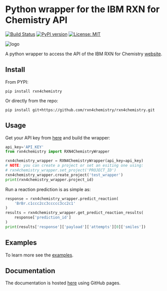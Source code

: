 # Python wrapper for the IBM RXN for Chemistry API

[![Build Status](https://travis-ci.org/rxn4chemistry/rxn4chemistry.svg?branch=master)](https://travis-ci.org/rxn4chemistry/rxn4chemistry)
[![PyPI version](https://badge.fury.io/py/RXN4Chemistry.svg)](https://badge.fury.io/py/RXN4Chemistry)
[![License: MIT](https://img.shields.io/badge/License-MIT-yellow.svg)](https://opensource.org/licenses/MIT)

![logo](./docs_source/_static/logo.jpg)

A python wrapper to access the API of the IBM RXN for Chemistry [website](https://rxn.res.ibm.com/rxn/).

## Install

From PYPI:

```console
pip install rxn4chemistry
```

Or directly from the repo:

```console
pip install git+https://github.com/rxn4chemistry/rxn4chemistry.git
```

## Usage

Get your API key from [here](https://rxn.res.ibm.com/rxn/user/profile) and build the wrapper:

```python
api_key='API_KEY'
from rxn4chemistry import RXN4ChemistryWrapper

rxn4chemistry_wrapper = RXN4ChemistryWrapper(api_key=api_key)
# NOTE: you can create a project or set an esiting one using:
# rxn4chemistry_wrapper.set_project('PROJECT_ID')
rxn4chemistry_wrapper.create_project('test_wrapper')
print(rxn4chemistry_wrapper.project_id)
```

Run a reaction prediction is as simple as:

```python
response = rxn4chemistry_wrapper.predict_reaction(
    'BrBr.c1ccc2cc3ccccc3cc2c1'
)
results = rxn4chemistry_wrapper.get_predict_reaction_results(
    response['prediction_id']
)
print(results['response']['payload']['attempts'][0]['smiles'])
```

## Examples

To learn more see the [examples](./examples).

## Documentation

The documentation is hosted [here](https://rxn4chemistry.github.io/rxn4chemistry/) using GitHub pages.

